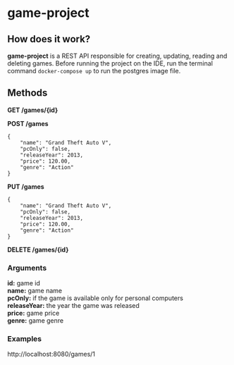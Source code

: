 # game-project

## How does it work?
**game-project** is a REST API responsible for creating, updating, reading and deleting games. 
Before running the project on the IDE, run the terminal command ```docker-compose up``` to run the postgres image file. 

## Methods
**GET /games/{id}**

**POST /games**
```
{
    "name": "Grand Theft Auto V",
    "pcOnly": false,
    "releaseYear": 2013,
    "price": 120.00,
    "genre": "Action"
}
```
**PUT /games**
```
{
    "name": "Grand Theft Auto V",
    "pcOnly": false,
    "releaseYear": 2013,
    "price": 120.00,
    "genre": "Action"
}
```
**DELETE /games/{id}**
### Arguments

**id:** game id <br>
**name:** game name <br>
**pcOnly:** if the game is available only for personal computers <br>
**releaseYear:** the year the game was released <br>
**price:** game price <br>
**genre:** game genre <br>

### Examples

http://localhost:8080/games/1
